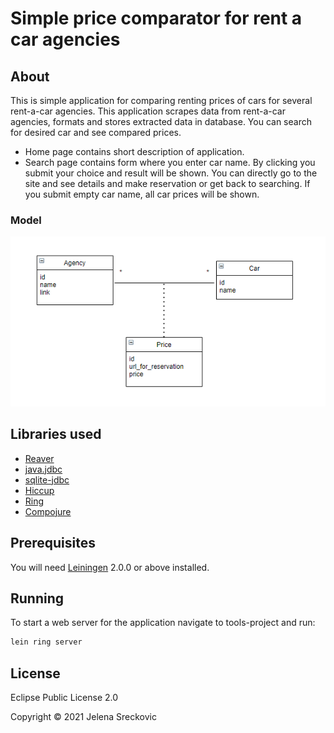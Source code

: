 # Simple price comparator for rent a car agencies

## About

This is simple application for comparing renting prices of cars for several rent-a-car agencies. This application scrapes data from rent-a-car agencies, formats and stores extracted data in database. You can search for desired car and see compared prices. 
* Home page contains short description of application.
* Search page contains form where you enter car name. By clicking you submit your choice and result will be shown. You can directly go to the site and see details and make reservation or get back to searching. If you submit empty car name, all car prices will be shown.

### Model
![model](https://github.com/Jelena-S/tools-project/blob/master/resources/public/pictures/model-alati.PNG?raw=true)

## Libraries used

* [Reaver](https://github.com/mischov/reaver)
* [java.jdbc](https://github.com/clojure/java.jdbc)
* [sqlite-jdbc](https://github.com/xerial/sqlite-jdbc)
* [Hiccup](https://github.com/weavejester/hiccup)
* [Ring](https://github.com/ring-clojure/ring)
* [Compojure](https://github.com/weavejester/compojure)


## Prerequisites

You will need [Leiningen](https://github.com/technomancy/leiningen) 2.0.0 or above installed.

## Running

To start a web server for the application navigate to tools-project and run: 
```bash
lein ring server
```

## License

Eclipse Public License 2.0

Copyright © 2021 Jelena Sreckovic
